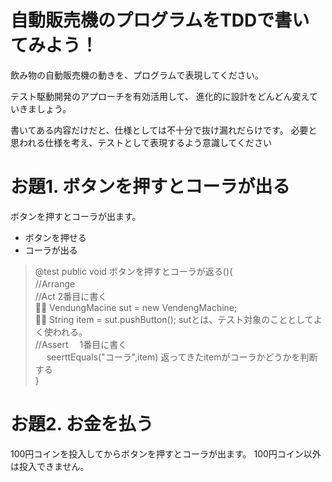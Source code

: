 # 自動販売機のプログラムをTDDで書いてみよう！
飲み物の自動販売機の動きを、プログラムで表現してください。<br>

テスト駆動開発のアプローチを有効活用して、 進化的に設計をどんどん変えていきましょう。<br>

書いてある内容だけだと、仕様としては不十分で抜け漏れだらけです。 必要と思われる仕様を考え、テストとして表現するよう意識してください<br>

# お題1. ボタンを押すとコーラが出る
ボタンを押すとコーラが出ます。

-  ボタンを押せる
-  コーラが出る

> @test
  public void ボタンを押すとコーラが返る(){ <br>
    //Arrange　 <br>
    //Act 2番目に書く <br>
   ２⃣ VendungMacine sut = new VendengMachine;<br>
   １⃣ String item = sut.pushButton(); sutとは、テスト対象のこととしてよく使われる。<br>
    //Assert 　1番目に書く　<br>　
    seerttEquals("コーラ",item)  返ってきたitemがコーラかどうかを判断する <br>
  }

# お題2. お金を払う
100円コインを投入してからボタンを押すとコーラが出ます。 100円コイン以外は投入できません。

